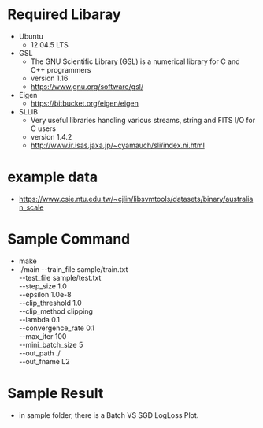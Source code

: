# Required Libaray
- Ubuntu
  - 12.04.5 LTS
- GSL
  - The GNU Scientific Library (GSL) is a numerical library for C and C++ programmers
  - version 1.16
  - https://www.gnu.org/software/gsl/
- Eigen
  - https://bitbucket.org/eigen/eigen
- SLLIB
  - Very useful libraries handling various streams, string and FITS I/O for C users
  - version 1.4.2
  - http://www.ir.isas.jaxa.jp/~cyamauch/sli/index.ni.html
# example data
- https://www.csie.ntu.edu.tw/~cjlin/libsvmtools/datasets/binary/australian_scale
# Sample Command
- make
- ./main --train_file sample/train.txt \
         --test_file sample/test.txt \
		 --step_size 1.0 \
		 --epsilon 1.0e-8 \
		 --clip_threshold 1.0 \
		 --clip_method clipping \
		 --lambda 0.1 \
		 --convergence_rate 0.1 \
		 --max_iter 100 \
		 --mini_batch_size 5 \
		 --out_path ./ \
		 --out_fname L2		 
# Sample Result
- in sample folder, there is a Batch VS SGD LogLoss Plot.
